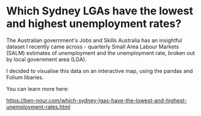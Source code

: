 # Which Sydney LGAs have the lowest and highest unemployment rates?

The Australian government's Jobs and Skills Australia has an insightful dataset I recently came across - quarterly Small Area Labour Markets (SALM) estimates of unemployment and the unemployment rate, broken out by local government area (LGA).

I decided to visualise this data on an interactive map, using the pandas and Folium libaries.

You can learn more here:

https://ben-nour.com/which-sydney-lgas-have-the-lowest-and-highest-unemployment-rates.html
